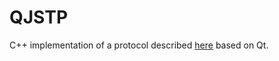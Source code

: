 # QJSTP
C++ implementation of a protocol described [here](https://github.com/metarhia/JSTP) based on Qt.
